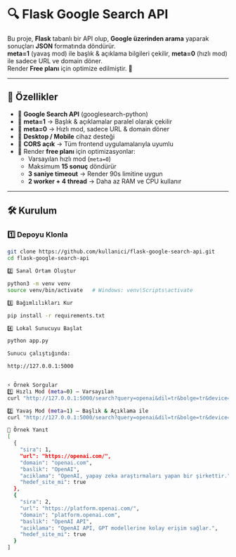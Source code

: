 # 🔍 Flask Google Search API  
Bu proje, **Flask** tabanlı bir API olup, **Google üzerinden arama** yaparak sonuçları **JSON** formatında döndürür.  
**meta=1** (yavaş mod) ile başlık & açıklama bilgileri çekilir, **meta=0** (hızlı mod) ile sadece URL ve domain döner.  
Render **Free planı** için optimize edilmiştir. 🚀  

---

## 📌 Özellikler  
- 🔹 **Google Search API** (googlesearch-python)  
- 🔹 **meta=1** → Başlık & açıklamalar paralel olarak çekilir  
- 🔹 **meta=0** → Hızlı mod, sadece URL & domain döner  
- 🔹 **Desktop / Mobile** cihaz desteği  
- 🔹 **CORS açık** → Tüm frontend uygulamalarıyla uyumlu  
- 🔹 Render **free planı** için optimizasyonlar:  
  - Varsayılan hızlı mod (`meta=0`)  
  - Maksimum **15 sonuç** döndürür  
  - **3 saniye timeout** → Render 90s limitine uygun  
  - **2 worker + 4 thread** → Daha az RAM ve CPU kullanır  

---

## 🛠️ Kurulum  

### 1️⃣ Depoyu Klonla  
```bash
git clone https://github.com/kullanici/flask-google-search-api.git
cd flask-google-search-api

2️⃣ Sanal Ortam Oluştur

python3 -m venv venv
source venv/bin/activate   # Windows: venv\Scripts\activate

3️⃣ Bağımlılıkları Kur

pip install -r requirements.txt

4️⃣ Lokal Sunucuyu Başlat

python app.py

Sunucu çalıştığında:

http://127.0.0.1:5000


⚡ Örnek Sorgular
1️⃣ Hızlı Mod (meta=0) — Varsayılan
curl "http://127.0.0.1:5000/search?query=openai&dil=tr&bolge=tr&device=desktop&site_filter=openai.com&meta=0"

2️⃣ Yavaş Mod (meta=1) — Başlık & Açıklama ile
curl "http://127.0.0.1:5000/search?query=openai&dil=tr&bolge=tr&device=desktop&site_filter=openai.com&meta=1"

🧪 Örnek Yanıt
[
  {
    "sira": 1,
    "url": "https://openai.com/",
    "domain": "openai.com",
    "baslik": "OpenAI",
    "aciklama": "OpenAI, yapay zeka araştırmaları yapan bir şirkettir.",
    "hedef_site_mi": true
  },
  {
    "sira": 2,
    "url": "https://platform.openai.com/",
    "domain": "platform.openai.com",
    "baslik": "OpenAI API",
    "aciklama": "OpenAI API, GPT modellerine kolay erişim sağlar.",
    "hedef_site_mi": true
  }
]